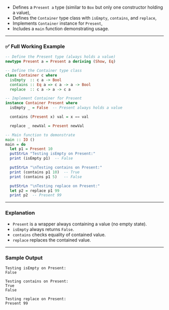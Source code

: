 

* Defines a `Present a` type (similar to `Box` but only one constructor holding a value),
* Defines the `Container` type class with `isEmpty`, `contains`, and `replace`,
* Implements `Container` instance for `Present`,
* Includes a `main` function demonstrating usage.

---

### ✅ Full Working Example

```haskell
-- Define the Present type (always holds a value)
newtype Present a = Present a deriving (Show, Eq)

-- Define the Container type class
class Container c where
  isEmpty  :: c a -> Bool
  contains :: Eq a => c a -> a -> Bool
  replace  :: c a -> a -> c a

-- Implement Container for Present
instance Container Present where
  isEmpty _ = False  -- Present always holds a value

  contains (Present x) val = x == val

  replace _ newVal = Present newVal

-- Main function to demonstrate
main :: IO ()
main = do
  let p1 = Present 10
  putStrLn "Testing isEmpty on Present:"
  print (isEmpty p1)  -- False

  putStrLn "\nTesting contains on Present:"
  print (contains p1 10)  -- True
  print (contains p1 5)   -- False

  putStrLn "\nTesting replace on Present:"
  let p2 = replace p1 99
  print p2  -- Present 99
```

---

### Explanation

* `Present` is a wrapper always containing a value (no empty state).
* `isEmpty` always returns `False`.
* `contains` checks equality of contained value.
* `replace` replaces the contained value.

---

### Sample Output

```
Testing isEmpty on Present:
False

Testing contains on Present:
True
False

Testing replace on Present:
Present 99
```
